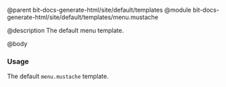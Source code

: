 @parent bit-docs-generate-html/site/default/templates
@module bit-docs-generate-html/site/default/templates/menu.mustache

@description The default menu template.

@body

### Usage

The default `menu.mustache` template.
